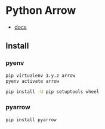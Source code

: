 # Python Arrow

- [docs](https://arrow.apache.org/docs/python/index.html)

## Install

### pyenv

```bash
pip virtualenv 3.y.z arrow
pyenv activate arrow
```

```bash
pip install -U pip setuptools wheel
```

### pyarrow

```bash
pip install pyarrow
```


